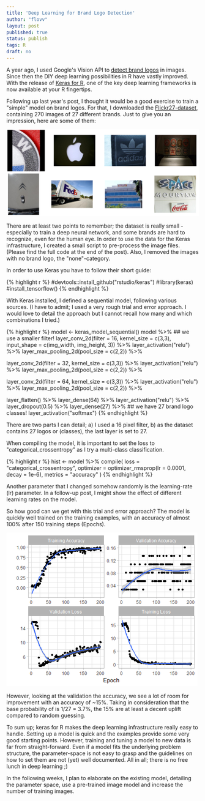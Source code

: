 ```yaml
---
title: 'Deep Learning for Brand Logo Detection'
author: "flovv"
layout: post
published: true
status: publish
tags: R
draft: no
---
```

 

 
 
A year ago, I used Google's Vision API to [detect brand logos](http://flovv.github.io/Brand_Logos/) in images. 
Since then the DIY deep learning possibilities in R have vastly improved. With the release of [Keras for R](https://rstudio.github.io/keras/), one of the key deep learning frameworks is now available at your R fingertips.
 
Following up last year's post, I thought it would be a good exercise to train a "simple" model on brand logos.
For that, I downloaded the [Flickr27-dataset](http://image.ntua.gr/iva/datasets/flickr_logos), containing 270 images of 27 different brands. 
Just to give you an impression, here are some of them:
 

![examples](/figures/post21/flickr27-sample.png)

There are at least two points to remember; the dataset is really small -especially to train a deep neural network, and some brands are hard to recognize, even for the human eye. 
In order to use the data for the Keras infrastructure, I created a small script to pre-process the image files.
(Please find the full code at the end of the post). Also, I removed the images with no brand logo, the "none"-category.
 
In order to use Keras you have to follow their short guide:
 

{% highlight r %}
#devtools::install_github("rstudio/keras")
#library(keras)
#install_tensorflow()
{% endhighlight %}
 
With Keras installed, I defined a sequential model, following various sources.
(I have to admit; I used a very rough trial and error approach. I would love to detail the approach but I cannot recall how many and which combinations I tried.)
 
 

{% highlight r %}
model <- keras_model_sequential()
model %>%  ## we use a smaller filter!
  layer_conv_2d(filter = 16, kernel_size = c(3,3), input_shape = c(img_width, img_height, 3)) %>%
  layer_activation("relu") %>%
  layer_max_pooling_2d(pool_size = c(2,2)) %>% 
  
  layer_conv_2d(filter = 32, kernel_size = c(3,3)) %>%
  layer_activation("relu") %>%
  layer_max_pooling_2d(pool_size = c(2,2)) %>%
  
  layer_conv_2d(filter = 64, kernel_size = c(3,3)) %>%
  layer_activation("relu") %>%
  layer_max_pooling_2d(pool_size = c(2,2)) %>%
  
  layer_flatten() %>%
  layer_dense(64) %>%
  layer_activation("relu") %>%
  layer_dropout(0.5) %>%
  layer_dense(27) %>%    ## we have 27 brand logo classes!
  layer_activation("softmax")
{% endhighlight %}
 
There are two parts I can detail; a) I used a 16 pixel filter, b) as the dataset contains 27 logos or (classes), the last layer is set to 27.
 
When compiling the model, it is important to set the loss to "categorical_crossentropy" as I try a multi-class classification.
 

{% highlight r %}
hist <- model %>% compile(
  loss = "categorical_crossentropy",
  optimizer = optimizer_rmsprop(lr = 0.0001, decay = 1e-6),
  metrics = "accuracy"
)
{% endhighlight %}
 
Another parameter that I changed somehow randomly is the learning-rate (lr) parameter. In a follow-up post, I might show the effect of different learning rates on the model.
 
So how good can we get with this trial and error approach?
The model is quickly well trained on the training examples, with an accuracy of almost 100% after 150 training steps (Epochs).

![trainingProcess](/figures/post21/TrainingHistory.png)
 
However, looking at the validation the accuracy, we see a lot of room for improvement with an accuracy of ~15%.
Taking in consideration that the base probability of is 1/27 = 3.7%, the 15% are at least a decent uplift compared to random guessing.
 
To sum up; keras for R makes the deep learning infrastructure really easy to handle. Setting up a model is quick and the examples provide some very good starting points. However, training and tuning a model to new data is far from straight-forward. Even if a model fits the underlying problem structure, the parameter-space is not easy to grasp and the guidelines on how to set them are not (yet) well documented.
All in all; there is no free lunch in deep learning ;)
 
In the following weeks, I plan to elaborate on the existing model, detailing the parameter space, use a pre-trained image model and increase the number of training images.
 
 
<script src="https://gist.github.com/flovv/3d992cc06d2ab20c4b02e9ea8f8e8892.js"></script>
 
 
 
